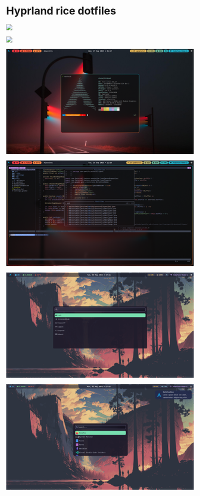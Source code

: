 # Hyprland rice dotfiles

![](./screenshot/zsh.png)

![](./screenshot/plain.png)

![](./screenshots/neofetch.png)

![](./screenshots/nvim.png)

![](./screenshots/powermenu.png)

![](./screenshots/wofi_dunst.png)

